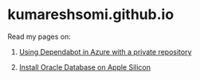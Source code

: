 # kumareshsomi.github.io

Read my pages on:

1. [Using Dependabot in Azure with a private repository](pages/using-dependabot-in-azure-with-private-repository)


2. [Install Oracle Database on Apple Silicon](pages/oracle-db-on-apple-silicon)